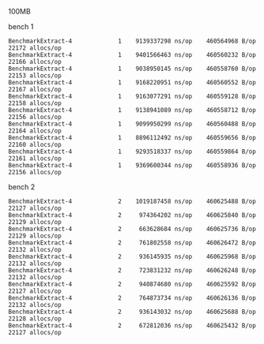 100MB

bench 1

    BenchmarkExtract-4   	       1	9139337298 ns/op	460564968 B/op	   22172 allocs/op
    BenchmarkExtract-4   	       1	9401566463 ns/op	460560232 B/op	   22166 allocs/op
    BenchmarkExtract-4   	       1	9038950145 ns/op	460558760 B/op	   22153 allocs/op
    BenchmarkExtract-4   	       1	9168220951 ns/op	460560552 B/op	   22167 allocs/op
    BenchmarkExtract-4   	       1	9163077291 ns/op	460559128 B/op	   22158 allocs/op
    BenchmarkExtract-4   	       1	9138941089 ns/op	460558712 B/op	   22156 allocs/op
    BenchmarkExtract-4   	       1	9099950299 ns/op	460560488 B/op	   22164 allocs/op
    BenchmarkExtract-4   	       1	8896112492 ns/op	460559656 B/op	   22160 allocs/op
    BenchmarkExtract-4   	       1	9293518337 ns/op	460559864 B/op	   22161 allocs/op
    BenchmarkExtract-4   	       1	9369600344 ns/op	460558936 B/op	   22156 allocs/op

bench 2

    BenchmarkExtract-4   	       2	1019187458 ns/op	460625488 B/op	   22127 allocs/op
    BenchmarkExtract-4   	       2	 974364202 ns/op	460625840 B/op	   22129 allocs/op
    BenchmarkExtract-4   	       2	 663628684 ns/op	460625736 B/op	   22129 allocs/op
    BenchmarkExtract-4   	       2	 761802558 ns/op	460626472 B/op	   22132 allocs/op
    BenchmarkExtract-4   	       2	 936145935 ns/op	460625968 B/op	   22132 allocs/op
    BenchmarkExtract-4   	       2	 723831232 ns/op	460626248 B/op	   22132 allocs/op
    BenchmarkExtract-4   	       2	 940874680 ns/op	460625592 B/op	   22127 allocs/op
    BenchmarkExtract-4   	       2	 764873734 ns/op	460626136 B/op	   22132 allocs/op
    BenchmarkExtract-4   	       2	 936143032 ns/op	460625688 B/op	   22128 allocs/op
    BenchmarkExtract-4   	       2	 672812036 ns/op	460625432 B/op	   22127 allocs/op
